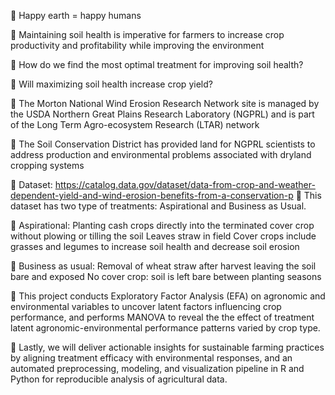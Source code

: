 🌱	Happy earth = happy humans 

🌱	 Maintaining soil health is imperative for farmers to increase crop productivity and profitability while improving the environment

🌱	How do we find the most optimal treatment for improving soil health? 

🌱	Will maximizing soil health increase crop yield? 

🌱	The Morton National Wind Erosion Research Network site is managed by the USDA Northern Great Plains Research Laboratory (NGPRL) and is part of the Long Term Agro-ecosystem Research (LTAR) network

🌱	The Soil Conservation District has provided land for NGPRL scientists to address production and environmental problems associated with dryland cropping systems

🌱  Dataset: https://catalog.data.gov/dataset/data-from-crop-and-weather-dependent-yield-and-wind-erosion-benefits-from-a-conservation-p
🌱  This dataset has two type of treatments: Aspirational and Business as Usual. 

🌱 Aspirational: 
Planting cash crops directly into the terminated cover crop without plowing or tilling the soil
Leaves straw in field
Cover crops include grasses and legumes to increase soil health and decrease soil erosion

🌱 Business as usual:
Removal of wheat straw after harvest leaving the soil bare and exposed 
No cover crop: soil is left bare between planting seasons

🌱 This project conducts Exploratory Factor Analysis (EFA) on agronomic and environmental variables to uncover latent factors influencing
crop performance, and performs MANOVA to reveal the the effect of treatment latent agronomic-environmental performance patterns varied by crop
type. 

🌱 Lastly, we will deliver actionable insights for sustainable farming practices by aligning treatment efficacy with environmental responses, and an automated preprocessing, modeling, and visualization pipeline in R and Python for reproducible analysis of agricultural data.
